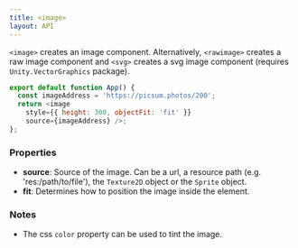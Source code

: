 ```yaml
---
title: <image>
layout: API
---
```


`<image>` creates an image component. Alternatively, `<rawimage>` creates a raw image component and `<svg>` creates a svg image component (requires `Unity.VectorGraphics` package).

<Sandpack>

```js
export default function App() {
  const imageAddress = 'https://picsum.photos/200';
  return <image
    style={{ height: 300, objectFit: 'fit' }}
    source={imageAddress} />;
};
```

</Sandpack>

### Properties

- **source**: Source of the image. Can be a url, a resource path (e.g. 'res:/path/to/file'), the `Texture2D` object or the `Sprite` object.
- **fit**: Determines how to position the image inside the element.

### Notes

- The css `color` property can be used to tint the image.
